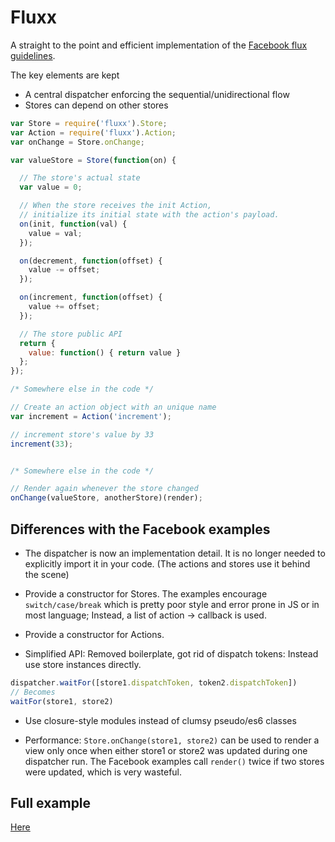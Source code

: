 
# Fluxx

A straight to the point and efficient implementation of the [Facebook flux guidelines](http://facebook.github.io/flux/docs/overview.html).

The key elements are kept
- A central dispatcher enforcing the sequential/unidirectional flow
- Stores can depend on other stores


```javascript
var Store = require('fluxx').Store;
var Action = require('fluxx').Action;
var onChange = Store.onChange;

var valueStore = Store(function(on) {

  // The store's actual state
  var value = 0;

  // When the store receives the init Action,
  // initialize its initial state with the action's payload.
  on(init, function(val) {
    value = val;
  });

  on(decrement, function(offset) {
    value -= offset;
  });

  on(increment, function(offset) {
    value += offset;
  });

  // The store public API
  return {
    value: function() { return value }
  };
});

/* Somewhere else in the code */

// Create an action object with an unique name
var increment = Action('increment');

// increment store's value by 33
increment(33);


/* Somewhere else in the code */

// Render again whenever the store changed
onChange(valueStore, anotherStore)(render);

```


## Differences with the Facebook examples

- The dispatcher is now an implementation detail. It is no longer needed to explicitly import it in your code. (The actions and stores use it behind the scene)

- Provide a constructor for Stores. The examples encourage `switch/case/break` which is pretty poor style and error prone in JS or in most language; Instead, a list of action -> callback is used.

- Provide a constructor for Actions.

- Simplified API: Removed boilerplate, got rid of dispatch tokens: Instead use store instances directly.

```javascript
dispatcher.waitFor([store1.dispatchToken, token2.dispatchToken])
// Becomes
waitFor(store1, store2)
```

- Use closure-style modules instead of clumsy pseudo/es6 classes

- Performance: `Store.onChange(store1, store2)` can be used to render a view only once when either store1 or store2 was updated during one dispatcher run. The Facebook examples call `render()` twice if two stores were updated, which is very wasteful.

## Full example

[Here](example/src)
